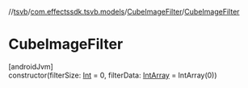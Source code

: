 //[tsvb](../../../index.md)/[com.effectssdk.tsvb.models](../index.md)/[CubeImageFilter](index.md)/[CubeImageFilter](-cube-image-filter.md)

# CubeImageFilter

[androidJvm]\
constructor(filterSize: [Int](https://kotlinlang.org/api/latest/jvm/stdlib/kotlin/-int/index.html) = 0,
filterData: [IntArray](https://kotlinlang.org/api/latest/jvm/stdlib/kotlin/-int-array/index.html) = IntArray(0))
